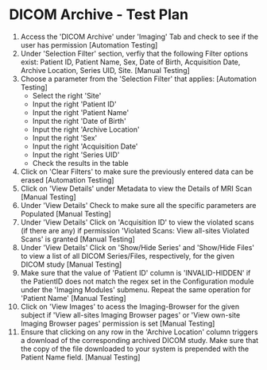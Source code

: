 # DICOM Archive - Test Plan

1.  Access the 'DICOM Archive' under 'Imaging' Tab and check to see if the user has permission
    [Automation Testing]
2.  Under 'Selection Filter' section, verfiy that the following Filter options exist: Patient ID, Patient Name, Sex, Date of Birth, Acquisition Date, Archive Location, Series UID, Site.
    [Manual Testing]
3.  Choose a parameter from the 'Selection Filter' that applies: [Automation Testing]
     - Select the right 'Site'
     - Input the right 'Patient ID'
     - Input the right 'Patient Name'
     - Input the right 'Date of Birth'
     - Input the right 'Archive Location'
     - Input the right 'Sex'
     - Input the right 'Acquisition Date'
     - Input the right 'Series UID'
     - Check the results in the table
4.  Click on 'Clear Filters' to make sure the previously entered data can be erased
    [Automation Testing]
5.  Click on 'View Details' under Metadata to view the Details of MRI Scan
    [Manual Testing]
6.  Under 'View Details' Check to make sure all the specific parameters are Populated
    [Manual Testing]
7.  Under 'View Details' Click on 'Acquisition ID' to view the violated scans (if there are any) if permission 
    'Violated Scans: View all-sites Violated Scans' is granted
    [Manual Testing]
8.  Under 'View Details' Click on 'Show/Hide Series' and 'Show/Hide Files' to view a list of all DICOM Series/Files,
    respectively, for the given DICOM study
    [Manual Testing]
9.  Make sure that the value of 'Patient ID' column is 'INVALID-HIDDEN' if the PatientID does not match the
    regex set in the Configuration module under the 'Imaging Modules' submenu. Repeat the same operation for
    'Patient Name' [Manual Testing]
10. Click on 'View Images' to acess the Imaging-Browser for the given subject if 'View all-sites Imaging Browser 
    pages' or 'View own-site Imaging Browser pages' permission is set
    [Manual Testing]
11. Ensure that clicking on any row in the 'Archive Location' column triggers a download of the corresponding 
    archived DICOM study. Make sure that the copy of the file downloaded to
    your system is prepended with the Patient Name field.
    [Manual Testing]
